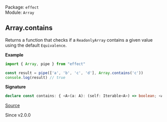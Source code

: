 Package: `effect`<br />
Module: `Array`<br />

## Array.contains

Returns a function that checks if a `ReadonlyArray` contains a given value using the default `Equivalence`.

**Example**

```ts
import { Array, pipe } from "effect"

const result = pipe(['a', 'b', 'c', 'd'], Array.contains('c'))
console.log(result) // true
```

**Signature**

```ts
declare const contains: { <A>(a: A): (self: Iterable<A>) => boolean; <A>(self: Iterable<A>, a: A): boolean; }
```

[Source](https://github.com/Effect-TS/effect/tree/main/packages/effect/src/Array.ts#L1734)

Since v2.0.0